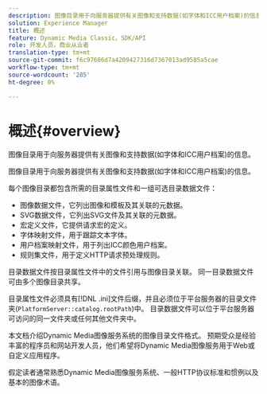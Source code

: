 ```yaml
---
description: 图像目录用于向服务器提供有关图像和支持数据(如字体和ICC用户档案)的信息。
solution: Experience Manager
title: 概述
feature: Dynamic Media Classic，SDK/API
role: 开发人员，商业从业者
translation-type: tm+mt
source-git-commit: f6c97606d7a4209427316d7367013ad9585a5cae
workflow-type: tm+mt
source-wordcount: '285'
ht-degree: 0%

---
```



# 概述{#overview}

图像目录用于向服务器提供有关图像和支持数据(如字体和ICC用户档案)的信息。

图像目录用于向服务器提供有关图像和支持数据(如字体和ICC用户档案)的信息。

每个图像目录都包含所需的目录属性文件和一组可选目录数据文件：

* 图像数据文件，它列出图像和模板及其关联的元数据。
* SVG数据文件，它列出SVG文件及其关联的元数据。
* 宏定义文件，它提供请求宏的定义。
* 字体映射文件，用于跟踪文本字体。
* 用户档案映射文件，用于列出ICC颜色用户档案。
* 规则集文件，用于定义HTTP请求预处理规则。

目录数据文件按目录属性文件中的文件引用与图像目录关联。 同一目录数据文件可由多个图像目录共享。

目录属性文件必须具有[!DNL .ini]文件后缀，并且必须位于平台服务器的目录文件夹(`PlatformServer::catalog.rootPath`)中。 目录数据文件可以位于平台服务器可访问的同一文件夹或任何其他文件夹中。

本文档介绍Dynamic Media图像服务系统的图像目录文件格式。 预期受众是经验丰富的程序员和网站开发人员，他们希望将Dynamic Media图像服务用于Web或自定义应用程序。

假定读者通常熟悉Dynamic Media图像服务系统、一般HTTP协议标准和惯例以及基本的图像术语。
